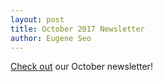 ```yaml
---
layout: post
title: October 2017 Newsletter
author: Eugene Seo
---
```

[Check out](/downloads/newsletters/october-2017.pdf) our October newsletter!
